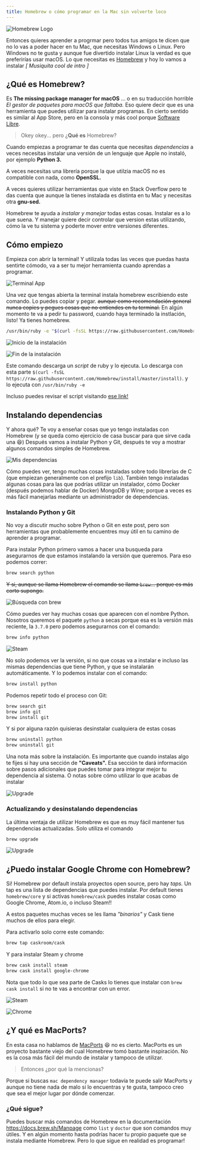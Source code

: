 ```yaml
---
title: Homebrew o cómo programar en la Mac sin volverte loco
---
```


![Homebrew Logo](/assets/2018-10-30/homebrew_logo.png)

Entonces quieres aprender a progrmar pero todos tus amigos te dicen que no lo vas a poder hacer en tu Mac, que necesitas Windows o Linux. Pero Windows no te gusta y aunque fue divertido instalar Linux la verdad es que preferirías usar macOS. Lo que necesitas es [Homebrew](https://brew.sh/) y hoy lo vamos a instalar _[ Musiquita cool de intro ]_


## ¿Qué es Homebrew?

Es **The missing package manager for macOS** ... o en su traducción horrible _El gestor de paquetes para macOS que faltaba._ Eso quiere decir que es una herramienta que puedes utilizar para instalar programas. En cierto sentido es similar al App Store, pero en la consola y más cool porque [Software Libre](https://www.fsf.org/).

> Okey okey... pero ¿**Qué es** Homebrew?

Cuando empiezas a programar te das cuenta que necesitas _dependencias_ a veces necesitas instalar una versión de un lenguaje que Apple no instaló, por ejemplo **Python 3.**

A veces necesitas una librería porque la que utilzia macOS no es compatible con nada, como **OpenSSL.**

A veces quieres utilizar herramientas que viste en Stack Overflow pero te das cuenta que aunque la tienes instalada es distinta en tu Mac y necesitas otra **gnu-sed.**

Homebrew te ayuda a _instalar y manejar_ todas estas cosas. Instalar es a lo que suena. Y manejar quiere decir controlar que version estas utilizando, cómo la ve tu sistema y  poderte mover entre versiones diferentes.


## Cómo empiezo

Empieza con abrir la terminal! Y utilizala todas las veces que puedas hasta sentirte cómodo, va a ser tu mejor herramienta cuando aprendas a programar.

![Terminal App](/assets/2018-10-30/terminal_app.png)

Una vez que tengas abierta la terminal instala homebrew escribiendo este comando. Lo puedes copiar y pegar. ~~aunque como recomendación general nunca copies y pegues cosas que no entiendes en tu terminal.~~ En algún momento te va a pedir tu password, cuando haya terminado la instlación, listo! Ya tienes homebrew.

```bash
/usr/bin/ruby -e "$(curl -fsSL https://raw.githubusercontent.com/Homebrew/install/master/install)"
```

![Inicio de la instalación](/assets/2018-10-30/installing_1.png)

![Fin de la instalación](/assets/2018-10-30/installing_2.png)


Este comando descarga un _script_ de ruby y lo ejecuta. Lo descarga con esta parte `$(curl -fsSL https://raw.githubusercontent.com/Homebrew/install/master/install)`. y lo ejecuta con `/usr/bin/ruby -e`

Incluso puedes revisar el script visitando [ese link!](https://raw.githubusercontent.com/Homebrew/install/master/install)

## Instalando dependencias

Y ahora qué? Te voy a enseñar cosas que yo tengo instaladas con Homebrew (y se queda como ejercicio de casa buscar para que sirve cada una :laughing:) Después vamos a instalar Python y Git, después te voy a mostrar algunos comandos simples de Homebrew.

![Mis dependencias](/assets/2018-10-30/my_dependencies.png)

Cómo puedes ver, tengo muchas cosas instaladas sobre todo librerías de C (que empiezan generalmente con el prefijo `lib`). También tengo instaladas algunas cosas para las que podrías utilizar un instalador, cómo Docker (después podemos hablar de Docker) MongoDB y Wine; porque a veces es más fácil manejarlas mediante un administrador de dependencias.

### Instalando Python y Git

No voy a discutir mucho sobre Python o Git en este post, pero son herramientas que probablemente encuentres muy útil en tu camino de aprender a programar.

Para instalar Python primero vamos a hacer una busqueda para asegurarnos de que estamos instalando la versión que queremos. Para eso podemos correr:

```bash
brew search python
```

~~Y si, aunque se llama Homebrew el comando se llama `brew`... porque es más corto supongo.~~

![Búsqueda con brew](/assets/2018-10-30/brew_search.png)

Cómo puedes ver hay muchas cosas que aparecen con el nombre Python. Nosotros queremos el paquete `python` a secas porque esa es la versión más reciente, la `3.7.0` pero podemos asegurarnos con el comando:

```bash
brew info python
```

![Steam](/assets/2018-10-30/python.png)

No solo podemos ver la versión, si no que cosas va a instalar e incluso las mismas dependencias que tiene Python, y que se instalarán automáticamente. Y lo podemos instalar con el comando:

```bash
brew install python
```

Podemos repetir todo el proceso con Git:

```bash
brew search git
brew info git
brew install git
```

Y si por alguna razón quisieras desinstalar cualquiera de estas cosas

```bash
brew uninstall python
brew uninstall git
```

Una nota más sobre la instalación. Es importante que cuando instalas algo te fijes si hay una sección de **"Caveats".** Esa sección te dará información sobre pasos adicionales que puedes tomar para integrar mejor tu dependencia al sistema. O notas sobre cómo utilizar lo que acabas de instalar

![Upgrade](/assets/2018-10-30/caveats.png)

### Actualizando y desinstalando dependencias

La última ventaja de utilizar Homebrew es que es muy fácil mantener tus dependencias actualizadas. Solo utiliza el comando

```bash
brew upgrade
```

![Upgrade](/assets/2018-10-30/upgrade.png)

## ¿Puedo instalar Google Chrome con Homebrew?

Si! Homebrew por default instala proyectos open source, pero hay _taps._ Un tap es una lista de dependencias que puedes instalar. Por default tienes `homebrew/core` y si activas `homebrew/cask` puedes instalar cosas como Google Chrome, Atom.io, o incluso Steam!!

A estos paquetes muchas veces se les llama _"binarios"_ y Cask tiene muchos de ellos para elegir.

Para activarlo solo corre este comando:

```bash
brew tap caskroom/cask
```

Y para instalar Steam y chrome

```bash
brew cask install steam
brew cask install google-chrome
```

Nota que todo lo que sea parte de Casks lo tienes que instalar con `brew cask install` si no te vas a encontrar con un error.

![Steam](/assets/2018-10-30/casks_1.png)


![Chrome](/assets/2018-10-30/casks_2.png)

## ¿Y qué es MacPorts?

En esta casa no hablamos de [MacPorts](https://www.macports.org/) :laughing: no es cierto. MacPorts es un proyecto bastante viejo del cual Homebrew tomó bastante inspiración. No es la cosa más fácil del mundo de instalar y tampoco de utilizar.

> Entonces ¿por qué la mencionas?

Porque si buscas `mac dependency manager` todavía te puede salir MacPorts y aunque no tiene nada de malo si lo encuentras y te gusta, tampoco creo que sea el mejor lugar por dónde comenzar.

### ¿Qué sigue?

Puedes buscar más comandos de Homebrew en la documentación https://docs.brew.sh/Manpage como `list` y `doctor` que son comandos muy útiles. Y en algún momento hasta podrías hacer tu propio paquete que se instala mediante Homebrew. Pero lo que sigue en realidad es programar!
